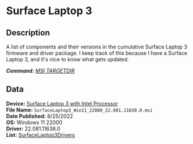 # Surface Laptop 3

## Description

A list of components and their versions in the cumulative Surface Laptop 3 firmware and driver package.
I keep track of this because I have a Surface Laptop 3, and it's nice to know what gets updated.

***Command:*** *[MSI TARGETDIR](../msi.md#unpacking-msi-into-directory-targetdir)*

## Data

**Device:** [Surface Laptop 3 with Intel Processor](https://www.microsoft.com/download/details.aspx?id=100429)\
**File Name:** `SurfaceLaptop3_Win11_22000_22.081.11638.0.msi`\
**Date Published:** 8/25/2022\
**OS:** Windows 11 22000\
**Driver:** 22.081.11638.0\
**List:** [SurfaceLaptop3Drivers](SurfaceLaptop3Drivers.txt)
